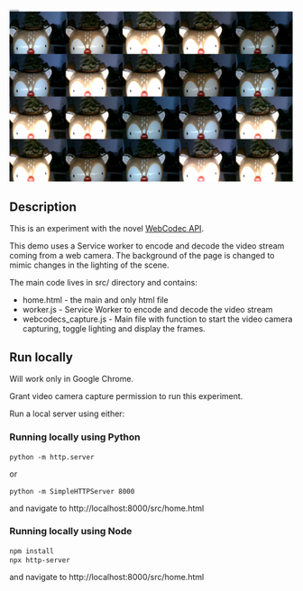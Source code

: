 ![image](demo.png)

## Description

This is an experiment with the novel [WebCodec API](https://developer.chrome.com/articles/webcodecs/).

This demo uses a Service worker to encode and decode the video stream coming from a web camera.
The background of the page is changed to mimic changes in the lighting of the scene.


The main code lives in src/ directory and contains:
- home.html - the main and only html file
- worker.js - Service Worker to encode and decode the video stream
- webcodecs\_capture.js - Main file with function to start the video camera capturing, toggle lighting and display the frames.


## Run locally

Will work only in Google Chrome.

Grant video camera capture permission to run this experiment.

Run a local server using either:

### Running locally using Python

```
python -m http.server
```

or

```
python -m SimpleHTTPServer 8000
```

and navigate to http://localhost:8000/src/home.html 

### Running locally using Node


```
npm install
npx http-server
```

and navigate to http://localhost:8000/src/home.html 
